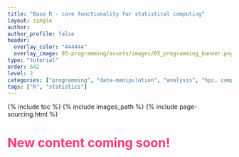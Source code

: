 ```yaml
---
title: "Base R - core functionality for statistical computing"
layout: single
author:
author_profile: false
header:
  overlay_color: "444444"
  overlay_image: 05-programming/assets/images/05_programming_banner.png
type: "tutorial"
order: 542
level: 2
categories: ["programming", "data-manipulation", "analysis", "hpc, computing", "library-package-module"]
tags: ["R", "statistics"]
---
```


{% include toc %}
{% include images_path %}
{% include page-sourcing.html %}

# <span style="color: #ff3870;">New content coming soon!</span>
